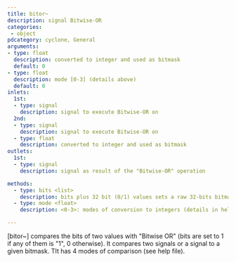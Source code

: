 ```yaml
---
title: bitor~
description: signal Bitwise-OR
categories:
 - object
pdcategory: cyclone, General
arguments:
- type: float
  description: converted to integer and used as bitmask
  default: 0
- type: float
  description: mode [0-3] (details above)
  default: 0
inlets:
  1st:
  - type: signal
    description: signal to execute Bitwise-OR on
  2nd:
  - type: signal
    description: signal to execute Bitwise-OR on
  - type: float
    description: converted to integer and used as bitmask
outlets:
  1st:
  - type: signal
    description: signal as result of the "Bitwise-OR" operation

methods:
  - type: bits <list>
    description: bits plus 32 bit (0/1) values sets a raw 32-bits bitmask
  - type: mode <float>
    description: <0-3>: modes of conversion to integers (details in help)

---
```


[bitor~] compares the bits of two values with "Bitwise OR" (bits are set to 1 if any of them is "1", 0 otherwise). It compares two signals or a signal to a given bitmask. TIt has 4 modes of comparison (see help file).

